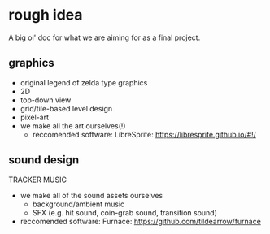 # rough idea
A big ol' doc for what we are aiming for as a final project.

## graphics
- original legend of zelda type graphics
- 2D
- top-down view
- grid/tile-based level design
- pixel-art
- we make all the art ourselves(!)
  - reccomended software: LibreSprite: https://libresprite.github.io/#!/
## sound design
TRACKER MUSIC
- we make all of the sound assets ourselves
  - background/ambient music
  - SFX (e.g. hit sound, coin-grab sound, transition sound)
- reccomended software: Furnace: https://github.com/tildearrow/furnace
